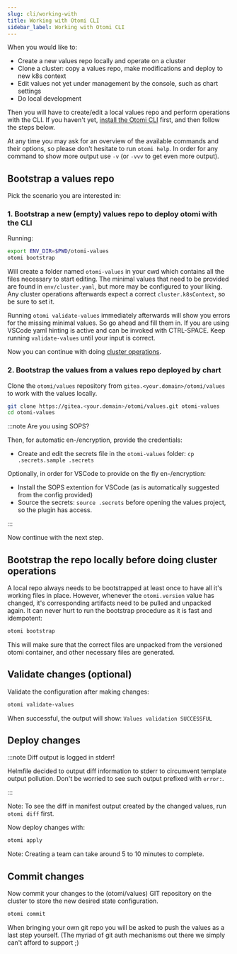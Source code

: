 ```yaml
---
slug: cli/working-with
title: Working with Otomi CLI
sidebar_label: Working with Otomi CLI
---
```


When you would like to:

- Create a new values repo locally and operate on a cluster
- Clone a cluster: copy a values repo, make modifications and deploy to new k8s context
- Edit values not yet under management by the console, such as chart settings
- Do local development

Then you will have to create/edit a local values repo and perform operations with the CLI. If you haven't yet, [install the Otomi CLI](/docs/cli/) first, and then follow the steps below.

At any time you may ask for an overview of the available commands and their options, so please don't hesitate to run `otomi help`. In order for any command to show more output use `-v` (or `-vvv` to get even more output).

## Bootstrap a values repo

Pick the scenario you are interested in:

### 1. Bootstrap a new (empty) values repo to deploy otomi with the CLI

Running:

```bash
export ENV_DIR=$PWD/otomi-values
otomi bootstrap
```

Will create a folder named `otomi-values` in your cwd which contains all the files necessary to start editing. The minimal values that need to be provided are found in `env/cluster.yaml`, but more may be configured to your liking. Any cluster operations afterwards expect a correct `cluster.k8sContext`, so be sure to set it.

Running `otomi validate-values` immediately afterwards will show you errors for the missing minimal values. So go ahead and fill them in. If you are using VSCode yaml hinting is active and can be invoked with CTRL-SPACE. Keep running `validate-values` until your input is correct.

Now you can continue with doing [cluster operations](#cluster-operations).

### 2. Bootstrap the values from a values repo deployed by chart

Clone the `otomi/values` repository from `gitea.<your.domain>/otomi/values` to work with the values locally.

```bash
git clone https://gitea.<your.domain>/otomi/values.git otomi-values
cd otomi-values
```

:::note Are you using SOPS?

Then, for automatic en-/encryption, provide the credentials:

- Create and edit the secrets file in the `otomi-values` folder: `cp .secrets.sample .secrets`

Optionally, in order for VSCode to provide on the fly en-/encryption:

- Install the SOPS extention for VSCode (as is automatically suggested from the config provided)
- Source the secrets: `source .secrets` before opening the values project, so the plugin has access.

:::

Now continue with the next step.

## Bootstrap the repo locally before doing cluster operations

A local repo always needs to be bootstrapped at least once to have all it's working files in place. However, whenever the `otomi.version` value has changed, it's corresponding artifacts need to be pulled and unpacked again. It can never hurt to run the bootstrap procedure as it is fast and idempotent:

```bash
otomi bootstrap
```

This will make sure that the correct files are unpacked from the versioned otomi container, and other necessary files are generated.

## Validate changes (optional)

Validate the configuration after making changes:

```bash
otomi validate-values
```

When successful, the output will show: `Values validation SUCCESSFUL`

## Deploy changes

:::note Diff output is logged in stderr!

Helmfile decided to output diff information to stderr to circumvent template output pollution. Don't be worried to see such output prefixed with `error:`.

:::

Note: To see the diff in manifest output created by the changed values, run `otomi diff` first.

Now deploy changes with:

```bash
otomi apply
```

Note: Creating a team can take around 5 to 10 minutes to complete.

## Commit changes

Now commit your changes to the (otomi/values) GIT repository on the cluster to store the new desired state configuration.

```bash
otomi commit
```

When bringing your own git repo you will be asked to push the values as a last step yourself. (The myriad of git auth mechanisms out there we simply can't afford to support ;)
